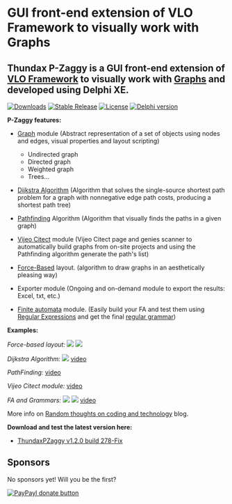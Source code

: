 GUI front-end extension of VLO Framework to visually work with Graphs
==============
**Thundax P-Zaggy is a GUI front-end extension of [VLO Framework](http://sourceforge.net/projects/vloframework/) to visually work with [Graphs](http://en.wikipedia.org/wiki/Graph_(mathematics)) and developed using Delphi XE.**
--------------

[![Downloads](https://img.shields.io/badge/downloads-2k-blue.svg)](https://app.box.com/s/xw9o5ndpnoiypjz76z9j1mhwhat5pykq) [![Stable Release](https://img.shields.io/badge/version-1.2.0.278-blue.svg)](https://app.box.com/s/xw9o5ndpnoiypjz76z9j1mhwhat5pykq) [![License](https://img.shields.io/badge/license-BSD-blue.svg)](https://app.box.com/s/xw9o5ndpnoiypjz76z9j1mhwhat5pykq) [![Delphi version](https://img.shields.io/badge/delphi-xe-red.svg)](https://app.box.com/s/xw9o5ndpnoiypjz76z9j1mhwhat5pykq)

**P-Zaggy features:**

 - [Graph](http://en.wikipedia.org/wiki/Graph_(mathematics)) module (Abstract representation of a set of objects using nodes and edges, visual  properties and layout scripting)
      - Undirected graph
      - Directed graph
      - Weighted graph
      - Trees...
 
- [Dijkstra Algorithm](http://en.wikipedia.org/wiki/Dijkstra's_algorithm) (Algorithm that solves the single-source shortest path problem for a graph with nonnegative edge path costs, producing a shortest path tree)

 - [Pathfinding](http://en.wikipedia.org/wiki/Pathfinding) Algorithm (Algorithm that visually finds the paths in a given graph)

 - [Vijeo Citect](http://www.schneider-electric.co.uk/sites/uk/en/products-services/automation-control/products-offer/human-machine-interface/hmi-scada-and-historian-software/vijeo-citect.page) module (Vijeo Citect page and genies scanner to automatically build graphs from on-site projects and using the Pathfinding algorithm generate the path's list)

 - [Force-Based](http://en.wikipedia.org/wiki/Force-based_algorithms_(graph_drawing)) layout. (algorithm to draw graphs in an aesthetically pleasing way)

 - Exporter module (Ongoing and on-demand module to export the results: Excel, txt, etc.)

 - [Finite automata](http://en.wikipedia.org/wiki/Finite-state_machine) module. (Easily build your FA and test them using [Regular Expressions](http://en.wikipedia.org/wiki/Regular_expression) and get the final [regular grammar](http://en.wikipedia.org/wiki/Regular_grammar))

**Examples:**

*Force-based layout:*
  ![](http://3.bp.blogspot.com/_nWD8gSvCXFk/Sy63Kx33hhI/AAAAAAAACSY/Jhf6OJDd8R4/s400/ThundaxImage.bmp&tmp1=ex2.jpg)
  ![](https://cloud.githubusercontent.com/assets/7347994/16712739/2c77c9ea-4688-11e6-88e3-d0c336b67ba7.gif)

*Dijkstra Algorithm:*
  ![](http://4.bp.blogspot.com/_nWD8gSvCXFk/S2h2SpavuUI/AAAAAAAACaA/jVwdR3ZHeaQ/s400/graph4.bmp&tmp2=ex1.jpg)
  [video](http://www.youtube.com/watch?v=4qBXKS2-5M0&feature=player_embedded)

*PathFinding:*
  [video](http://www.youtube.com/watch?v=A-nd7teiZNQ&feature=player_embedded)

*Vijeo Citect module:*
  [video](http://www.youtube.com/watch?v=vLQZjk4V6KM&feature=player_embedded)

*FA and Grammars:*
  ![](http://3.bp.blogspot.com/-v_NcF_WwCu0/Tv3jjqpGf0I/AAAAAAAAC10/TkotxKgwbDs/s1600/grammar3.bmp&tmp=ex.png)
  ![](https://cloud.githubusercontent.com/assets/7347994/16712503/34d42090-4681-11e6-8788-47ef3512dd79.gif)
  [video](http://www.youtube.com/watch?v=hYA9NB0OjpI&feature=player_embedded)

More info on [Random thoughts on coding and technology](http://thundaxsoftware.blogspot.com/search/label/VLO%20Framework) blog.

**Download and test the latest version here:**
- [ThundaxPZaggy v1.2.0 build 278-Fix](https://app.box.com/s/xw9o5ndpnoiypjz76z9j1mhwhat5pykq)

## Sponsors
No sponsors yet! Will you be the first?

[![PayPayl donate button](https://img.shields.io/badge/paypal-donate-yellow.svg)](https://www.paypal.com/cgi-bin/webscr?cmd=_s-xclick&hosted_button_id=L5FCF6LX5C9AW "Donate once-off to this project using Paypal")
